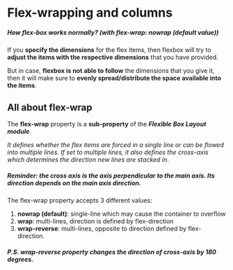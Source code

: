 # Flex-wrapping and columns

##### How flex-box works normally?  (with flex-wrap: nowrap (default value))
If you **specify the dimensions** for the flex items, then flexbox will try to **adjust the items with the respective dimensions** that you have provided.  

But in case, **flexbox is not able to follow** the dimensions that you give it, then it will make sure to **evenly spread/distribute the space available into the items**.

## All about flex-wrap

The **flex-wrap** property is a **sub-property** of the ***Flexible Box Layout module***.

*It defines whether the flex items are forced in a single line or can be flowed into multiple lines. If set to multiple lines, it also defines the cross-axis which determines the direction new lines are stacked in*.

##### Reminder: the cross axis is the axis perpendicular to the main axis. Its direction depends on the main axis direction.

The flex-wrap property accepts 3 different values:
1. **nowrap (default)**: single-line which may cause the container to overflow
2. **wrap**: multi-lines, direction is defined by flex-direction
3. **wrap-reverse**: multi-lines, opposite to direction defined by flex-direction.

##### P.S. wrap-reverse property changes the direction of cross-axis by 180 degrees. 
